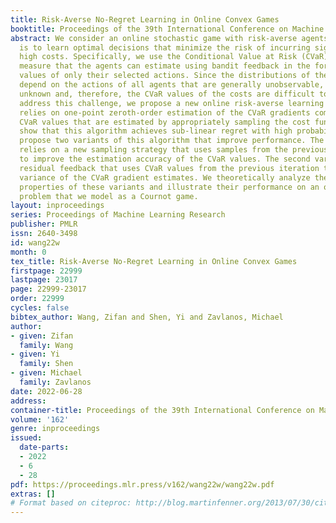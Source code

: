 ```yaml
---
title: Risk-Averse No-Regret Learning in Online Convex Games
booktitle: Proceedings of the 39th International Conference on Machine Learning
abstract: We consider an online stochastic game with risk-averse agents whose goal
  is to learn optimal decisions that minimize the risk of incurring significantly
  high costs. Specifically, we use the Conditional Value at Risk (CVaR) as a risk
  measure that the agents can estimate using bandit feedback in the form of the cost
  values of only their selected actions. Since the distributions of the cost functions
  depend on the actions of all agents that are generally unobservable, they are themselves
  unknown and, therefore, the CVaR values of the costs are difficult to compute. To
  address this challenge, we propose a new online risk-averse learning algorithm that
  relies on one-point zeroth-order estimation of the CVaR gradients computed using
  CVaR values that are estimated by appropriately sampling the cost functions. We
  show that this algorithm achieves sub-linear regret with high probability. We also
  propose two variants of this algorithm that improve performance. The first variant
  relies on a new sampling strategy that uses samples from the previous iteration
  to improve the estimation accuracy of the CVaR values. The second variant employs
  residual feedback that uses CVaR values from the previous iteration to reduce the
  variance of the CVaR gradient estimates. We theoretically analyze the convergence
  properties of these variants and illustrate their performance on an online market
  problem that we model as a Cournot game.
layout: inproceedings
series: Proceedings of Machine Learning Research
publisher: PMLR
issn: 2640-3498
id: wang22w
month: 0
tex_title: Risk-Averse No-Regret Learning in Online Convex Games
firstpage: 22999
lastpage: 23017
page: 22999-23017
order: 22999
cycles: false
bibtex_author: Wang, Zifan and Shen, Yi and Zavlanos, Michael
author:
- given: Zifan
  family: Wang
- given: Yi
  family: Shen
- given: Michael
  family: Zavlanos
date: 2022-06-28
address:
container-title: Proceedings of the 39th International Conference on Machine Learning
volume: '162'
genre: inproceedings
issued:
  date-parts:
  - 2022
  - 6
  - 28
pdf: https://proceedings.mlr.press/v162/wang22w/wang22w.pdf
extras: []
# Format based on citeproc: http://blog.martinfenner.org/2013/07/30/citeproc-yaml-for-bibliographies/
---
```

